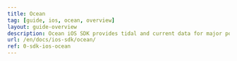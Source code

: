 ```yaml
---
title: Ocean
tag: [guide, ios, ocean, overview]
layout: guide-overview
description: Ocean iOS SDK provides tidal and current data for major ports and cities around the world.
url: /en/docs/ios-sdk/ocean/
ref: 0-sdk-ios-ocean
---
```

